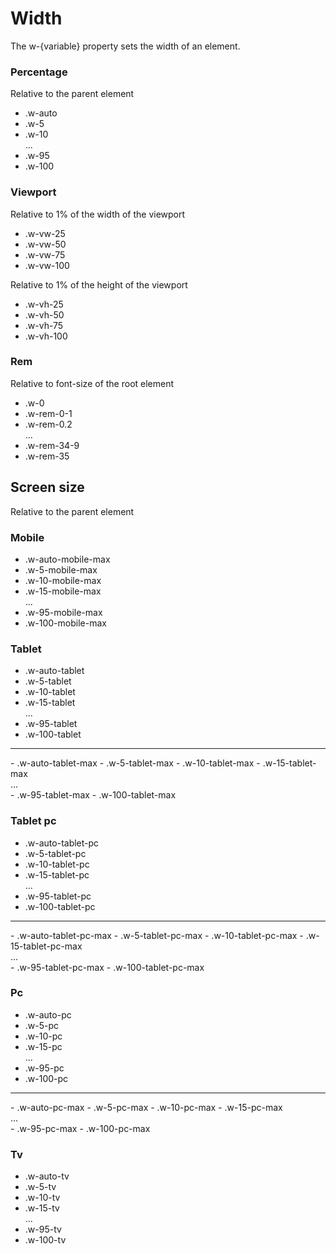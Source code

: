 # Width

The w-{variable} property sets the width of an element.

### Percentage

Relative to the parent element

- .w-auto
- .w-5
- .w-10
  <br>...<br>
- .w-95
- .w-100

### Viewport

Relative to 1% of the width of the viewport

- .w-vw-25
- .w-vw-50
- .w-vw-75
- .w-vw-100

Relative to 1% of the height of the viewport

- .w-vh-25
- .w-vh-50
- .w-vh-75
- .w-vh-100

### Rem

Relative to font-size of the root element

- .w-0
- .w-rem-0-1
- .w-rem-0.2
  <br>...<br>
- .w-rem-34-9
- .w-rem-35

## Screen size

Relative to the parent element

### Mobile

- .w-auto-mobile-max
- .w-5-mobile-max
- .w-10-mobile-max
- .w-15-mobile-max
  <br>...<br>
- .w-95-mobile-max
- .w-100-mobile-max

### Tablet

- .w-auto-tablet
- .w-5-tablet
- .w-10-tablet
- .w-15-tablet
  <br>...<br>
- .w-95-tablet
- .w-100-tablet
<hr>
- .w-auto-tablet-max
- .w-5-tablet-max
- .w-10-tablet-max
- .w-15-tablet-max
  <br>...<br>
- .w-95-tablet-max
- .w-100-tablet-max

### Tablet pc

- .w-auto-tablet-pc
- .w-5-tablet-pc
- .w-10-tablet-pc
- .w-15-tablet-pc
  <br>...<br>
- .w-95-tablet-pc
- .w-100-tablet-pc
<hr>
- .w-auto-tablet-pc-max
- .w-5-tablet-pc-max
- .w-10-tablet-pc-max
- .w-15-tablet-pc-max
  <br>...<br>
- .w-95-tablet-pc-max
- .w-100-tablet-pc-max

### Pc

- .w-auto-pc
- .w-5-pc
- .w-10-pc
- .w-15-pc
  <br>...<br>
- .w-95-pc
- .w-100-pc
<hr>
- .w-auto-pc-max
- .w-5-pc-max
- .w-10-pc-max
- .w-15-pc-max
  <br>...<br>
- .w-95-pc-max
- .w-100-pc-max

### Tv

- .w-auto-tv
- .w-5-tv
- .w-10-tv
- .w-15-tv
  <br>...<br>
- .w-95-tv
- .w-100-tv

